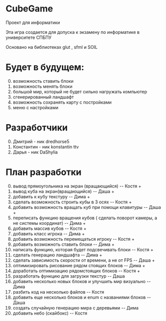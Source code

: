 # CubeGame
Проект для информатики

Эта игра создается для допуска к экзамену по информатике в университете СПБПУ 

Основано на библиотеках glut , sfml и SOIL

# Будет в будущем:
0. возможность ставить блоки                                
1. возможность менять блоки                                 
2. большой мир, который не будет сильно нагружать компьютер 
3. сгенерированный ландшафт                                 
4. возможность сохранять карту с постройками                
5. меню с настройками                                      

# Разработчики

0. Дмитрий - ник dredhorse5
1. Константин - ник konstantin ttv
2. Дарья - ник DaShylia

# План разработки
0. вывод прямоугольника на экран (вращающийся) -- Костя +
1. вывод куба на экран(вращающийся) -- Даша +
2. добавить к кубу текстуру -- Дима +
3. сделать возможность строить кубы в 3 осях -- Костя +
4. добавить возможность вращать куб при помощи клавитуры -- Даша +
5. переписать функцию вращения кубов ( сделать поворот камеры, а не системы координат) -- Дима +
6. добавить массив кубов -- Костя +
7. добавить класс игрока -- Дима +
8. добавить возможность перемещаться игроку -- Костя +
9. добавить возможноть ставить блоки -- Дима +
10. написать функцию, которая будет подсвечивать блоки -- Костя +
11. сделать генерацию ландшафта -- Дима +
12. сделать зависимость скорости от времени, а не от FPS -- Даша +
13. оптимизировать рисование рядом стоящих блоков -- Дима +
14. доработать оптимизацию рядомстоящих блоков -- Костя +
15. разработать функцию для загрузки текстур  -- Даша
16. добавить несколько новых блоков и улучшить мир визуально -- Дима
17. разбить код на несколько файлов -- Костя
18. добавить еще несколько блоков и enum с названиями блоков -- Даша
19. создать случайную генерацию мира с деревьями -- Дима
20. добавить небо (скайбокс) -- Костя



